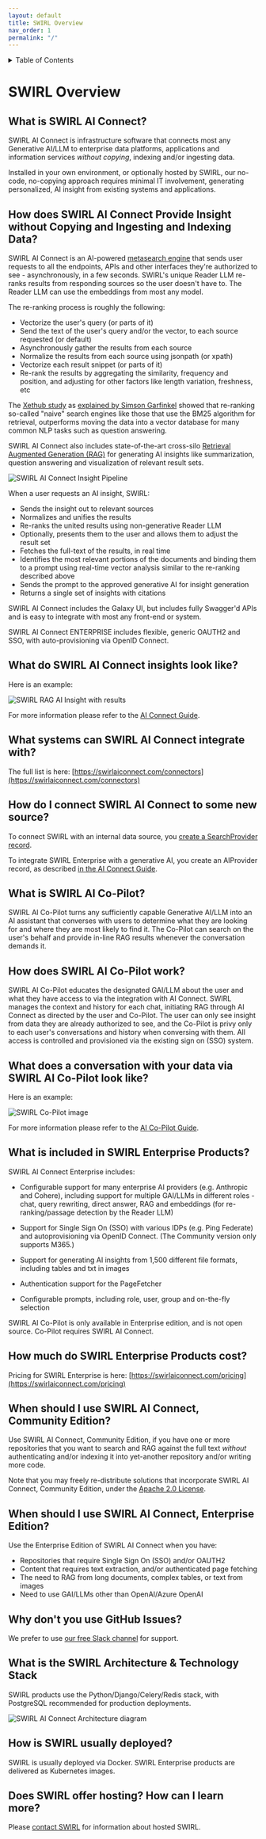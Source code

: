 ```yaml
---
layout: default
title: SWIRL Overview
nav_order: 1
permalink: "/"
---
```

<details markdown="block">
  <summary>
    Table of Contents
  </summary>
  {: .text-delta }
- TOC
{:toc}
</details>

# SWIRL Overview

## What is SWIRL AI Connect?

SWIRL AI Connect is infrastructure software that connects most any Generative AI/LLM to enterprise data platforms, applications and information services *without copying*, indexing and/or ingesting data. 

Installed in your own environment, or optionally hosted by SWIRL, our no-code, no-copying approach requires minimal IT involvement, generating personalized, AI insight from existing systems and applications. 

## How does SWIRL AI Connect Provide Insight without Copying and Ingesting and Indexing Data?

SWIRL AI Connect is an AI-powered [metasearch engine](https://en.wikipedia.org/wiki/Metasearch_engine) that sends user requests to all the endpoints, APIs and other interfaces they're authorized to see - asynchronously, in a few seconds. SWIRL's unique Reader LLM re-ranks results from responding sources so the user doesn't have to. The Reader LLM can use the embeddings from most any model.

The re-ranking process is roughly the following:
* Vectorize the user's query (or parts of it)
* Send the text of the user's query and/or the vector, to each source requested (or default)
* Asynchronously gather the results from each source
* Normalize the results from each source using jsonpath (or xpath)
* Vectorize each result snippet (or parts of it)
* Re-rank the results by aggregating the similarity, frequency and position, and adjusting for other factors like length variation, freshness, etc 

The [Xethub study](https://about.xethub.com/blog/you-dont-need-a-vector-database) as [explained by Simson Garfinkel](https://www.linkedin.com/pulse/vector-databases-rag-simson-garfinkel-hzule/) showed that re-ranking so-called "naive" search engines like those that use the BM25 algorithm for retrieval, outperforms moving the data into a vector database for many common NLP tasks such as question answering. 

SWIRL AI Connect also includes state-of-the-art cross-silo [Retrieval Augmented Generation (RAG)](https://en.wikipedia.org/wiki/Retrieval-augmented_generation) for generating AI insights like summarization, question answering and visualization of relevant result sets. 

![SWIRL AI Connect Insight Pipeline](images/swirl_rag_pipeline.png)

When a user requests an AI insight, SWIRL:

* Sends the insight out to relevant sources
* Normalizes and unifies the results 
* Re-ranks the united results using non-generative Reader LLM
* Optionally, presents them to the user and allows them to adjust the result set
* Fetches the full-text of the results, in real time
* Identifies the most relevant portions of the documents and binding them to a prompt using real-time vector analysis similar to the re-ranking described above
* Sends the prompt to the approved generative AI for insight generation
* Returns a single set of insights with citations

SWIRL AI Connect includes the Galaxy UI, but includes fully Swagger'd APIs and is easy to integrate with most any front-end or system.

SWIRL AI Connect ENTERPRISE includes flexible, generic OAUTH2 and SSO, with auto-provisioning via OpenID Connect.

## What do SWIRL AI Connect insights look like?

Here is an example:

![SWIRL RAG AI Insight with results](images/swirl_rag_pulmonary_3.png)

For more information please refer to the [AI Connect Guide](AI-Connect.html).

## What systems can SWIRL AI Connect integrate with?

The full list is here: [https://swirlaiconnect.com/connectors](https://swirlaiconnect.com/connectors)

## How do I connect SWIRL AI Connect to some new source?

To connect SWIRL with an internal data source, you [create a SearchProvider record](./User-Guide.html#using-searchproviders).

To integrate SWIRL Enterprise with a generative AI, you create an AIProvider record, as described 
[in the AI Connect Guide](AI-Connect.html#connecting-to-generative-ai-gai-and-large-language-models-llms).

## What is SWIRL AI Co-Pilot? 

SWIRL AI Co-Pilot turns any sufficiently capable Generative AI/LLM into an AI assistant that converses with users to determine what they are looking for and where they are most likely to find it. The Co-Pilot can search on the user's behalf and provide in-line RAG results whenever the conversation demands it. 

## How does SWIRL AI Co-Pilot work?

SWIRL AI Co-Pilot educates the designated GAI/LLM about the user and what they have access to via the integration with AI Connect. SWIRL manages the context and history for each chat, initiating RAG through AI Connect as directed by the user and Co-Pilot. The user can only see insight from data they are already authorized to see, and the Co-Pilot is privy only to each user's conversations and history when conversing with them. All access is controlled and provisioned via the existing sign on (SSO) system. 

## What does a conversation with your data via SWIRL AI Co-Pilot look like?

Here is an example:

![SWIRL Co-Pilot image](images/swirl_copilot_chat_rag.png)

For more information please refer to the [AI Co-Pilot Guide](AI-Co-Pilot.html).

## What is included in SWIRL Enterprise Products?

SWIRL AI Connect Enterprise includes:

* Configurable support for many enterprise AI providers (e.g. Anthropic and Cohere), including support for multiple GAI/LLMs in different roles - chat, query rewriting, direct answer, RAG and embeddings (for re-ranking/passage detection by the Reader LLM)

* Support for Single Sign On (SSO) with various IDPs (e.g. Ping Federate) and autoprovisioning via OpenID Connect. (The Community version only supports M365.)

* Support for generating AI insights from 1,500 different file formats, including tables and txt in images 

* Authentication support for the PageFetcher

* Configurable prompts, including role, user, group and on-the-fly selection

SWIRL AI Co-Pilot is only available in Enterprise edition, and is not open source. Co-Pilot requires SWIRL AI Connect.

## How much do SWIRL Enterprise Products cost?

Pricing for SWIRL Enterprise is here: [https://swirlaiconnect.com/pricing](https://swirlaiconnect.com/pricing)

## When should I use SWIRL AI Connect, Community Edition?

Use SWIRL AI Connect, Community Edition, if you have one or more repositories that you want to search and RAG against the full text *without* authenticating and/or indexing it into yet-another repository and/or writing more code.

Note that you may freely re-distribute solutions that incorporate SWIRL AI Connect, Community Edition, under the [Apache 2.0 License](https://github.com/swirlai/swirl-search/blob/main/LICENSE).

## When should I use SWIRL AI Connect, Enterprise Edition? 

Use the Enterprise Edition of SWIRL AI Connect when you have:

* Repositories that require Single Sign On (SSO) and/or OAUTH2
* Content that requires text extraction, and/or authenticated page fetching
* The need to RAG from long documents, complex tables, or text from images
* Need to use GAI/LLMs other than OpenAI/Azure OpenAI

## Why don't you use GitHub Issues?

We prefer to use [our free Slack channel](https://join.slack.com/t/swirlmetasearch/shared_invite/zt-1qk7q02eo-kpqFAbiZJGOdqgYVvR1sfw) for support. 

## What is the SWIRL Architecture & Technology Stack

SWIRL products use the Python/Django/Celery/Redis stack, with PostgreSQL recommended for production deployments.

![SWIRL AI Connect Architecture diagram](images/swirl_arch_diagram.jpg)

## How is SWIRL usually deployed?

SWIRL is usually deployed via Docker. SWIRL Enterprise products are delivered as Kubernetes images. 

## Does SWIRL offer hosting? How can I learn more? 

Please [contact SWIRL](mailto:hello@swirlaiconnect.com) for information about hosted SWIRL. 
